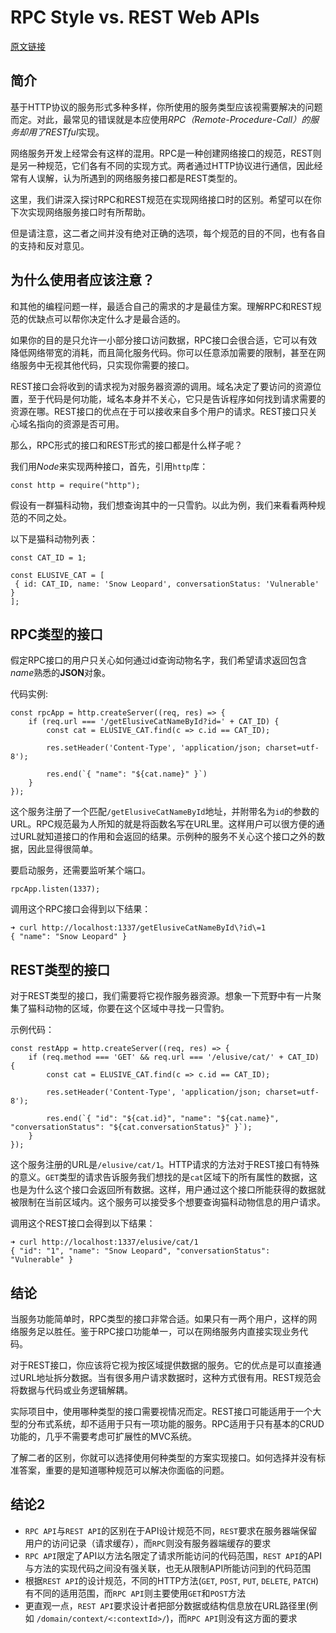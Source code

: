 # RPC Style vs. REST Web APIs


[原文链接](https://blog.jscrambler.com/rpc-style-vs-rest-web-apis/)

## 简介
基于HTTP协议的服务形式多种多样，你所使用的服务类型应该视需要解决的问题而定。对此，最常见的错误就是本应使用*RPC（Remote-Procedure-Call）*的服务却用了*RESTful*实现。

网络服务开发上经常会有这样的混用。RPC是一种创建网络接口的规范，REST则是另一种规范，它们各有不同的实现方式。两者通过HTTP协议进行通信，因此经常有人误解，认为所遇到的网络服务接口都是REST类型的。

这里，我们讲深入探讨RPC和REST规范在实现网络接口时的区别。希望可以在你下次实现网络服务接口时有所帮助。

但是请注意，这二者之间并没有绝对正确的选项，每个规范的目的不同，也有各自的支持和反对意见。

## 为什么使用者应该注意？
和其他的编程问题一样，最适合自己的需求的才是最佳方案。理解RPC和REST规范的优缺点可以帮你决定什么才是最合适的。

如果你的目的是只允许一小部分接口访问数据，RPC接口会很合适，它可以有效降低网络带宽的消耗，而且简化服务代码。你可以任意添加需要的限制，甚至在网络服务中无视其他代码，只实现你需要的接口。

REST接口会将收到的请求视为对服务器资源的调用。域名决定了要访问的资源位置，至于代码是何功能，域名本身并不关心，它只是告诉程序如何找到请求需要的资源在哪。REST接口的优点在于可以接收来自多个用户的请求。REST接口只关心域名指向的资源是否可用。

那么，RPC形式的接口和REST形式的接口都是什么样子呢？

我们用*Node*来实现两种接口，首先，引用`http`库：

```
const http = require("http");
```

假设有一群猫科动物，我们想查询其中的一只雪豹。以此为例，我们来看看两种规范的不同之处。

以下是猫科动物列表：

```
const CAT_ID = 1;

const ELUSIVE_CAT = [
 { id: CAT_ID, name: 'Snow Leopard', conversationStatus: 'Vulnerable' }
];
```

## RPC类型的接口
假定RPC接口的用户只关心如何通过id查询动物名字，我们希望请求返回包含*name*熟悉的**JSON**对象。

代码实例:

```
const rpcApp = http.createServer((req, res) => {
    if (req.url === '/getElusiveCatNameById?id=' + CAT_ID) {
        const cat = ELUSIVE_CAT.find(c => c.id == CAT_ID);

        res.setHeader('Content-Type', 'application/json; charset=utf-8');

        res.end(`{ "name": "${cat.name}" }`)
    }
});
```

这个服务注册了一个匹配`/getElusiveCatNameById`地址，并附带名为`id`的参数的URL。RPC规范最为人所知的就是将函数名写在URL里。这样用户可以很方便的通过URL就知道接口的作用和会返回的结果。示例种的服务不关心这个接口之外的数据，因此显得很简单。

要启动服务，还需要监听某个端口。

```
rpcApp.listen(1337);
```

调用这个RPC接口会得到以下结果：

```
➜ curl http://localhost:1337/getElusiveCatNameById\?id\=1
{ "name": "Snow Leopard" } 
```

## REST类型的接口
对于REST类型的接口，我们需要将它视作服务器资源。想象一下荒野中有一片聚集了猫科动物的区域，你要在这个区域中寻找一只雪豹。

示例代码：

```
const restApp = http.createServer((req, res) => {
    if (req.method === 'GET' && req.url === '/elusive/cat/' + CAT_ID) {
        const cat = ELUSIVE_CAT.find(c => c.id == CAT_ID);

        res.setHeader('Content-Type', 'application/json; charset=utf-8');

        res.end(`{ "id": "${cat.id}", "name": "${cat.name}", "conversationStatus": "${cat.conversationStatus}" }`);
    }
});
```

这个服务注册的URL是`/elusive/cat/1`。HTTP请求的方法对于REST接口有特殊的意义。`GET`类型的请求告诉服务我们想找的是`cat`区域下的所有属性的数据，这也是为什么这个接口会返回所有数据。这样，用户通过这个接口所能获得的数据就被限制在当前区域内。这个服务可以接受多个想要查询猫科动物信息的用户请求。

调用这个REST接口会得到以下结果：

```
➜ curl http://localhost:1337/elusive/cat/1
{ "id": "1", "name": "Snow Leopard", "conversationStatus": "Vulnerable" }
```

## 结论
当服务功能简单时，RPC类型的接口非常合适。如果只有一两个用户，这样的网络服务足以胜任。鉴于RPC接口功能单一，可以在网络服务内直接实现业务代码。

对于REST接口，你应该将它视为按区域提供数据的服务。它的优点是可以直接通过URL地址拆分数据。当有很多用户请求数据时，这种方式很有用。REST规范会将数据与代码或业务逻辑解耦。

实际项目中，使用哪种类型的接口需要视情况而定。REST接口可能适用于一个大型的分布式系统，却不适用于只有一项功能的服务。RPC适用于只有基本的CRUD功能的，几乎不需要考虑可扩展性的MVC系统。

了解二者的区别，你就可以选择使用何种类型的方案实现接口。如何选择并没有标准答案，重要的是知道哪种规范可以解决你面临的问题。


## 结论2
 - `RPC API`与`REST API`的区别在于API设计规范不同，`REST`要求在服务器端保留用户的访问记录（请求缓存），而`RPC`则没有服务器端缓存的要求
 - `RPC API`限定了API以方法名限定了请求所能访问的代码范围，`REST API`的API与方法的实现代码之间没有强关联，也无从限制API所能访问到的代码范围
 - 根据`REST API`的设计规范，不同的HTTP方法(`GET`, `POST`, `PUT`, `DELETE`, `PATCH`)有不同的适用范围，而`RPC API`则主要使用`GET`和`POST`方法
 - 更直观一点，`REST API`要求设计者把部分数据或结构信息放在URL路径里(例如 `/domain/context/<:contextId>/`)，而`RPC API`则没有这方面的要求
